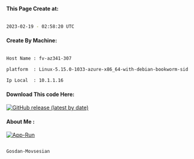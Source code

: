 
   
#### This Page Create at:

```bash

2023-02-19 - 02:58:20 UTC

```

#### Create By Machine:

```bash

Host Name : fv-az341-307

platform  : Linux-5.15.0-1033-azure-x86_64-with-debian-bookworm-sid

Ip Local  : 10.1.1.16

```
#### Download This code Here:

[![GitHub release (latest by date)](https://img.shields.io/github/v/release/Gosdan-Movsesian/Gosdan?style=for-the-badge&label=Download)](https://github.com/Gosdan-Movsesian/Gosdan/releases) 

</p> 

#### About Me :

[![App-Run](https://github.com/Gosdan-Movsesian/Gosdan/actions/workflows/App-Run.yml/badge.svg)](https://github.com/Gosdan-Movsesian/Gosdan/actions/workflows/App-Run.yml)

```bash

Gosdan-Movsesian

```

